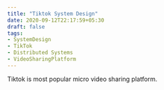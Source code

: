 ```yaml
---
title: "Tiktok System Design"
date: 2020-09-12T22:17:59+05:30
draft: false
tags:
- SystemDesign
- TikTok
- Distributed Systems
- VideoSharingPlatform
---
```


Tiktok is most popular micro video sharing platform.

